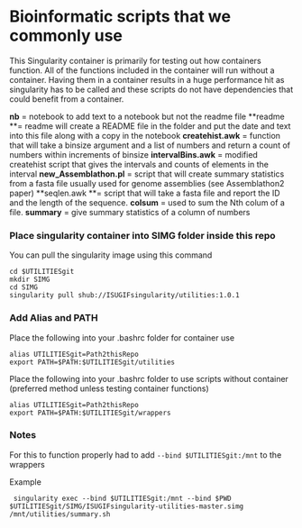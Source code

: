 # Bioinformatic scripts that we commonly use

This Singularity container is primarily for testing out how containers function.  All of the functions included in the container will run without a container.  Having them in a container results in a huge performance hit as singularity has to be called and these scripts do not have dependencies that could benefit from a container.  



**nb** = notebook to add text to a notebook but not the readme file
**readme **= readme will create a README file in the folder and put the date and text into this file along with a copy in the notebook
**createhist.awk** = function that will take a binsize argument and a list of numbers and return a count of numbers within increments of binsize
**intervalBins.awk** = modified createhist script that gives the intervals and counts of elements in the interval
**new_Assemblathon.pl** = script that will create summary statistics from a fasta file usually used for genome assemblies (see Assemblathon2 paper)
**seqlen.awk **= script that will take a fasta file and report the ID and the length of the sequence.
**colsum** = used to sum the Nth colum of a file.
**summary** = give summary statistics of a column of numbers


### Place singularity container into SIMG folder inside this repo

You can pull the singularity image using this command

```
cd $UTILITIESgit
mkdir SIMG
cd SIMG
singularity pull shub://ISUGIFsingularity/utilities:1.0.1
```

### Add Alias and PATH

Place the following into your .bashrc folder for container use

```
alias UTILITIESgit=Path2thisRepo
export PATH=$PATH:$UTILITIESgit/utilities
```

Place the following into your .bashrc folder to use scripts without container (preferred method unless testing container functions)

```
alias UTILITIESgit=Path2thisRepo
export PATH=$PATH:$UTILITIESgit/wrappers
```


### Notes

For this to function properly had to add ```--bind $UTILITIESgit:/mnt``` to the wrappers

Example

```
 singularity exec --bind $UTILITIESgit:/mnt --bind $PWD $UTILITIESgit/SIMG/ISUGIFsingularity-utilities-master.simg /mnt/utilities/summary.sh
```
